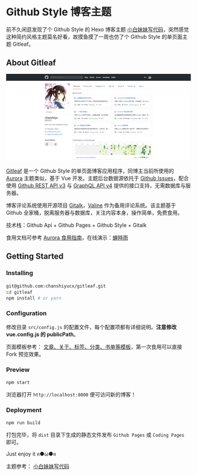 # Github Style 博客主题

前不久闲逛发现了个 Github Style 的 Hexo 博客主题 [小白妹妹写代码](https://sabrinaluo.github.io/tech/)，突然感觉这种简约风格主题莫名好看，故摸鱼摸了一周也仿了个 Github Style 的单页面主题 Gitleaf。

## About Gitleaf

![Gitleaf](https://raw.githubusercontent.com/chanshiyucx/yoi/master/2019/Github-Style-博客主题/Github_Style_博客主题.png)

[Gitleaf](https://github.com/chanshiyucx/gitleaf) 是一个 Github Style 的单页面博客应用程序，同博主当前所使用的 [Aurora](https://github.com/chanshiyucx/aurora) 主题类似，基于 Vue 开发。主题后台数据源依托于 [Github Issues](https://developer.github.com/v3/issues/)，配合使用 [Github REST API v3](https://developer.github.com/v3/) 与 [GraphQL API v4](https://developer.github.com/v4/) 提供的接口支持，无需数据库与服务器。

博客评论系统使用开源项目 [Gitalk](https://github.com/gitalk/gitalk)，[Valine](https://valine.js.org/) 作为备用评论系统。该主题基于 Github 全家桶，脱离服务器与数据库，关注内容本身，操作简单，免费食用。

技术栈：Github Api + Github Pages + Github Style + Gitalk

食用文档可参考 [Aurora 食用指南](https://chanshiyu.com/#/post/41)，在线演示：[蝉時雨](https://chanshiyu.com/treasure/gitleaf)

## Getting Started

### Installing

```bash
git@github.com:chanshiyucx/gitleaf.git
cd gitleaf
npm install # or yarn
```

### Configuration

修改目录 `src/config.js` 的配置文件，每个配置项都有详细说明。**注意修改 vue.config.js 的 publicPath**。

页面模板参考： [文章、关于、标签、分类、书单等模板](https://github.com/chanshiyucx/Blog/issues)，第一次食用可以直接 Fork 预览效果。

### Preview

```bash
npm start
```

浏览器打开 `http://localhost:8000` 便可访问新的博客！

### Deployment

```bash
npm run build
```

打包完毕，将 `dist` 目录下生成的静态文件发布 `Github Pages` 或 `Coding Pages` 即可。

Just enjoy it ฅ●ω●ฅ

主题参考：
[小白妹妹写代码](https://sabrinaluo.github.io/tech/)
